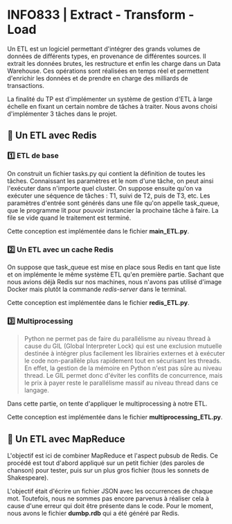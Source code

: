 # INFO833 | Extract - Transform - Load


Un ETL est un logiciel permettant d'intégrer des grands volumes de données de différents types, en provenance de différentes sources. Il extrait les données brutes, les restructure et enfin les charge dans un Data Warehouse. Ces opérations sont réalisées en temps réel et permettent d'enrichir les données et de prendre en charge des milliards de transactions.

La finalité du TP est d'implémenter un système de gestion d'ETL à large échelle en fixant un certain nombre de tâches à traiter. Nous avons choisi d'implémenter 3 tâches dans le projet.

## 💭 Un ETL avec Redis
### 1️⃣ ETL de base
On construit un fichier tasks.py qui contient la définition de toutes les tâches. Connaissant les paramètres et le nom d'une tâche, on peut ainsi l'exécuter dans n'importe quel cluster. On suppose ensuite qu'on va exécuter une séquence de tâches : T1, suivi de T2, puis de T3, etc. Les paramètres d'entrée sont générés dans une file qu'on appelle task_queue, que le programme lit pour pouvoir instancier la prochaine tâche à faire. La file se vide quand le traitement est terminé.

Cette conception est implémentée dans le fichier **main_ETL.py**. 

### 2️⃣ Un ETL avec un cache Redis
On suppose que task_queue est mise en place sous Redis en tant que liste et on implémente le même système ETL qu'en première partie.
Sachant que nous avions déjà Redis sur nos machines, nous n'avons pas utilisé d'image Docker mais plutôt la commande *redis-server* dans le terminal.

Cette conception est implémentée dans le fichier **redis_ETL.py**.

### 3️⃣ Multiprocessing
> Python ne permet pas de faire du parallélisme au niveau thread à cause du GIL (Global Interpreter Lock) qui est une exclusion mutuelle destinée à intégrer plus facilement les librairies externes et à exécuter le code non-parallèle plus rapidement tout en sécurisant les threads. En effet, la gestion de la mémoire en Python n'est pas sûre au niveau thread. Le GIL permet donc d'éviter les conflits de concurrence, mais le prix à payer reste le parallélisme massif au niveau thread dans ce langage.

Dans cette partie, on tente d'appliquer le multiprocessing à notre ETL.

Cette conception est implémentée dans le fichier **multiprocessing_ETL.py**.

## 🧶 Un ETL avec MapReduce
L'objectif est ici de combiner MapReduce et l'aspect pubsub de Redis. Ce procédé est tout d'abord appliqué sur un petit fichier (des paroles de chanson) pour tester, puis sur un plus gros fichier (tous les sonnets de Shakespeare).

L'objectif était d'écrire un fichier JSON avec les occurrences de chaque mot. Toutefois, nous ne sommes pas encore parvenus à réaliser cela à cause d'une erreur qui doit être présente dans le code. Pour le moment, nous avons le fichier **dumbp.rdb** qui a été généré par Redis.